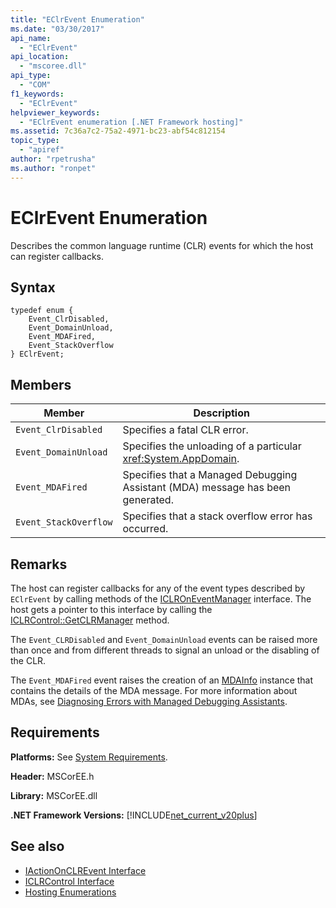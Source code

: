 ```yaml
---
title: "EClrEvent Enumeration"
ms.date: "03/30/2017"
api_name: 
  - "EClrEvent"
api_location: 
  - "mscoree.dll"
api_type: 
  - "COM"
f1_keywords: 
  - "EClrEvent"
helpviewer_keywords: 
  - "EClrEvent enumeration [.NET Framework hosting]"
ms.assetid: 7c36a7c2-75a2-4971-bc23-abf54c812154
topic_type: 
  - "apiref"
author: "rpetrusha"
ms.author: "ronpet"
---
```

# EClrEvent Enumeration
Describes the common language runtime (CLR) events for which the host can register callbacks.  
  
## Syntax  
  
```  
typedef enum {  
    Event_ClrDisabled,  
    Event_DomainUnload,  
    Event_MDAFired,  
    Event_StackOverflow  
} EClrEvent;  
```  
  
## Members  
  
|Member|Description|  
|------------|-----------------|  
|`Event_ClrDisabled`|Specifies a fatal CLR error.|  
|`Event_DomainUnload`|Specifies the unloading of a particular <xref:System.AppDomain>.|  
|`Event_MDAFired`|Specifies that a Managed Debugging Assistant (MDA) message has been generated.|  
|`Event_StackOverflow`|Specifies that a stack overflow error has occurred.|  
  
## Remarks  
 The host can register callbacks for any of the event types described by `EClrEvent` by calling methods of the [ICLROnEventManager](../../../../docs/framework/unmanaged-api/hosting/iclroneventmanager-interface.md) interface. The host gets a pointer to this interface by calling the [ICLRControl::GetCLRManager](../../../../docs/framework/unmanaged-api/hosting/iclrcontrol-getclrmanager-method.md) method.  
  
 The `Event_CLRDisabled` and `Event_DomainUnload` events can be raised more than once and from different threads to signal an unload or the disabling of the CLR.  
  
 The `Event_MDAFired` event raises the creation of an [MDAInfo](../../../../docs/framework/unmanaged-api/hosting/mdainfo-structure.md) instance that contains the details of the MDA message. For more information about MDAs, see [Diagnosing Errors with Managed Debugging Assistants](../../../../docs/framework/debug-trace-profile/diagnosing-errors-with-managed-debugging-assistants.md).  
  
## Requirements  
 **Platforms:** See [System Requirements](../../../../docs/framework/get-started/system-requirements.md).  
  
 **Header:** MSCorEE.h  
  
 **Library:** MSCorEE.dll  
  
 **.NET Framework Versions:** [!INCLUDE[net_current_v20plus](../../../../includes/net-current-v20plus-md.md)]  
  
## See also
- [IActionOnCLREvent Interface](../../../../docs/framework/unmanaged-api/hosting/iactiononclrevent-interface.md)
- [ICLRControl Interface](../../../../docs/framework/unmanaged-api/hosting/iclrcontrol-interface.md)
- [Hosting Enumerations](../../../../docs/framework/unmanaged-api/hosting/hosting-enumerations.md)
